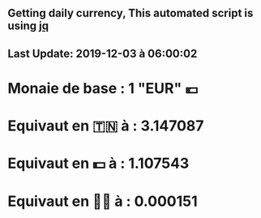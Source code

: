 ## Getting daily currency, This automated script is using [jq](https://stedolan.github.io/jq/)
## Last Update:  2019-12-03 à 06:00:02
 # Monaie de base : 1 "EUR" 💶 
 # Equivaut en 🇹🇳 à :  3.147087 
 # Equivaut en 💵 à : 1.107543
 # Equivaut en 🐱‍💻 à :  0.000151
